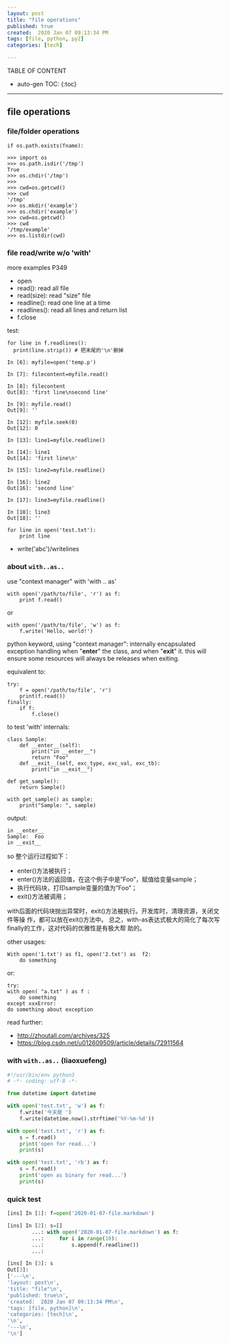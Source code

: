 ```yaml
---
layout: post
title: "file operations"
published: true
created:  2020 Jan 07 09:13:34 PM
tags: [file, python, py2]
categories: [tech]

---
```


TABLE OF CONTENT

* auto-gen TOC:
{:toc}

- - -

## file operations

### file/folder operations

    if os.path.exists(fname):

    >>> import os
    >>> os.path.isdir('/tmp')
    True
    >>> os.chdir('/tmp')
    >>>
    >>> cwd=os.getcwd()
    >>> cwd
    '/tmp'
    >>> os.mkdir('example')
    >>> os.chdir('example')
    >>> cwd=os.getcwd()
    >>> cwd
    '/tmp/example'
    >>> os.listdir(cwd)

### file read/write w/o 'with'

more examples P349

* open
* read():       read all file
* read(size):   read "size" file
* readline():   read one line at a time
* readlines():  read all lines and return list
* f.close

test:

    for line in f.readlines():
      print(line.strip()) # 把末尾的'\n'删掉

    In [6]: myfile=open('temp.p')

    In [7]: filecontent=myfile.read()

    In [8]: filecontent
    Out[8]: 'first line\nsecond line'

    In [9]: myfile.read()
    Out[9]: ''

    In [12]: myfile.seek(0)
    Out[12]: 0

    In [13]: line1=myfile.readline()

    In [14]: line1
    Out[14]: 'first line\n'

    In [15]: line2=myfile.readline()

    In [16]: line2
    Out[16]: 'second line'

    In [17]: line3=myfile.readline()

    In [18]: line3
    Out[18]: ''

    for line in open('test.txt'):
        print line

* write('abc')/writelines

### about `with..as..`

use "context manager" with 'with .. as'

    with open('/path/to/file', 'r') as f:
        print f.read()

or

    with open('/path/to/file', 'w') as f:
        f.write('Hello, world!')

python keyword, using "context manager": internally encapsulated exception
handling when "__enter__" the class, and when "__exit__" it. this will ensure
some resources will always be releases when exiting.

equivalent to:

    try:
        f = open('/path/to/file', 'r')
        print(f.read())
    finally:
        if f:
            f.close()

to test 'with' internals:

    class Sample:
        def __enter__(self):
            print("in __enter__")
            return "Foo"
        def __exit__(self, exc_type, exc_val, exc_tb):
            print("in __exit__")

    def get_sample():
        return Sample()

    with get_sample() as sample:
        print("Sample: ", sample)

output:

    in __enter__
    Sample:  Foo
    in __exit__

so 整个运行过程如下：

* enter()方法被执行；
* enter()方法的返回值，在这个例子中是”Foo”，赋值给变量sample；
* 执行代码块，打印sample变量的值为”Foo”；
* exit()方法被调用；

with后面的代码块抛出异常时，exit()方法被执行。开发库时，清理资源，关闭文件等操
作，都可以放在exit()方法中。
总之，with-as表达式极大的简化了每次写finally的工作，这对代码的优雅性是有极大帮
助的。


other usages:

    With open('1.txt') as f1, open('2.txt') as  f2:
        do something

or:

    try:
	with open( "a.txt" ) as f :
	    do something
    except xxxError:
	do something about exception

read further:

* http://zhoutall.com/archives/325
* https://blog.csdn.net/u012609509/article/details/72911564

### with `with..as..` (liaoxuefeng)

```python
#!/usr/bin/env python3
# -*- coding: utf-8 -*-

from datetime import datetime

with open('test.txt', 'w') as f:
    f.write('今天是 ')
    f.write(datetime.now().strftime('%Y-%m-%d'))

with open('test.txt', 'r') as f:
    s = f.read()
    print('open for read...')
    print(s)

with open('test.txt', 'rb') as f:
    s = f.read()
    print('open as binary for read...')
    print(s)
```

### quick test

```python
[ins] In [1]: f=open('2020-01-07-file.markdown')

[ins] In [2]: s=[]
        ...: with open('2020-01-07-file.markdown') as f:
        ...:     for i in range(10):
        ...:         s.append(f.readline())
        ...:

[ins] In [3]: s
Out[3]:
['---\n',
'layout: post\n',
'title: "file"\n',
'published: true\n',
'created:  2020 Jan 07 09:13:34 PM\n',
'tags: [file, python]\n',
'categories: [tech]\n',
'\n',
'---\n',
'\n']
```
